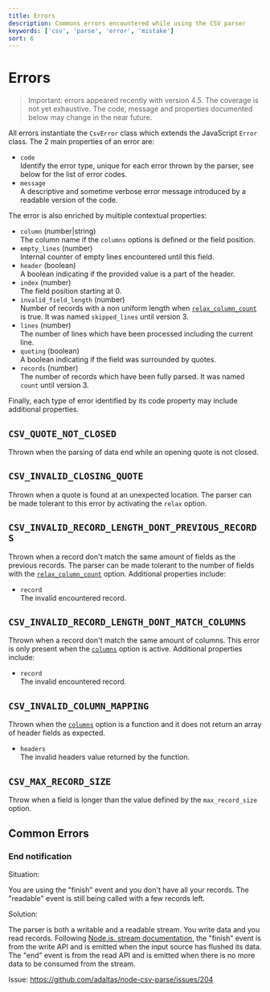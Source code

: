 ```yaml
---
title: Errors
description: Commons errors encountered while using the CSV parser
keywords: ['csv', 'parse', 'error', 'mistake']
sort: 6
---
```


# Errors

> Important: errors appeared recently with version 4.5. The coverage is not yet exhaustive. The code, message and properties documented below may change in the near future.

All errors instantiate the `CsvError` class which extends the JavaScript `Error` class. The 2 main properties of an error are:

* `code`   
  Identify the error type, unique for each error thrown by the parser, see below for the list of error codes.
* `message`   
  A descriptive and sometime verbose error message introduced by a readable version of the code.

The error is also enriched by multiple contextual properties:

* `column` (number|string)   
  The column name if the `columns` options is defined or the field position.
* `empty_lines` (number)   
  Internal counter of empty lines encountered until this field.
* `header` (boolean)   
  A boolean indicating if the provided value is a part of the header.
* `index` (number)   
  The field position starting at 0.
* `invalid_field_length` (number)   
  Number of records with a non uniform length when [`relax_column_count`](/parse/options/relax_column_count/) is true. It was named `skipped_lines` until version 3.
* `lines` (number)   
  The number of lines which have been processed including the current line.
* `quoting` (boolean)   
  A boolean indicating if the field was surrounded by quotes.
* `records` (number)   
  The number of records which have been fully parsed. It was named `count` until version 3.

Finally, each type of error identified by its code property may include additional properties.

## `CSV_QUOTE_NOT_CLOSED`

Thrown when the parsing of data end while an opening quote is not closed. 

## `CSV_INVALID_CLOSING_QUOTE`

Thrown when a quote is found at an unexpected location. The parser can be made tolerant to this error by activating the `relax` option.

## `CSV_INVALID_RECORD_LENGTH_DONT_PREVIOUS_RECORDS`

Thrown when a record don't match the same amount of fields as the previous records. The parser can be made tolerant to the number of fields with the [`relax_column_count`](/parse/options/relax_column_count/) option. Additional properties include:

* `record`   
  The invalid encountered record.

## `CSV_INVALID_RECORD_LENGTH_DONT_MATCH_COLUMNS`   

Thrown when a record don't match the same amount of columns. This error is only present when the [`columns`](/parse/options/columns/) option is active. Additional properties include:

* `record`   
  The invalid encountered record.

## `CSV_INVALID_COLUMN_MAPPING`

Thrown when the [`columns`](/parse/options/columns/) option is a function and it does not return an array of header fields as expected.

* `headers`   
  The invalid headers value returned by the function.

## `CSV_MAX_RECORD_SIZE`

Throw when a field is longer than the value defined by the `max_record_size` option.

## Common Errors

### End notification

Situation:

You are using the "finish" event and you don't have all your records. The "readable" event is still being called with a few records left.

Solution:

The parser is both a writable and a readable stream. You write data and you read records. Following [Node.js. stream documentation](https://nodejs.org/api/stream.html), the "finish" event is from the write API and is emitted when the input source has flushed its data. The "end" event is from the read API and is emitted when there is no more data to be consumed from the stream.

Issue: https://github.com/adaltas/node-csv-parse/issues/204
